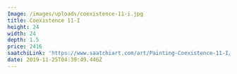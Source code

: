 ```yaml
---
Image: /images/uploads/coexistence-11-i.jpg
title: Coexistence 11-I
height: 24
width: 24
depth: 1.5
price: 2416
saatchiLink: 'https://www.saatchiart.com/art/Painting-Coexistence-11-I/189576/4257000/view'
date: 2019-11-25T04:39:49.446Z
---
```


